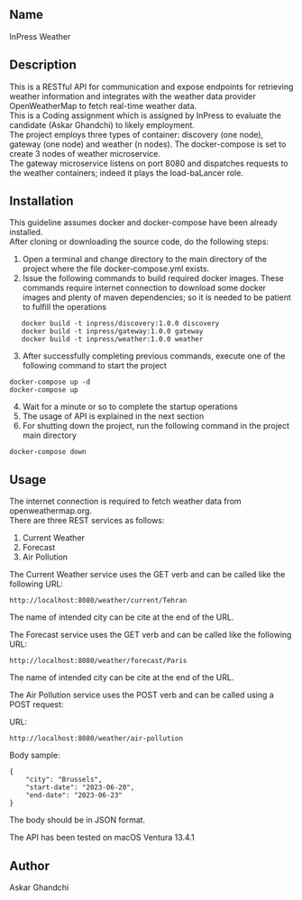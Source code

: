 ## Name
InPress Weather

## Description
This is a RESTful API for communication and expose endpoints for retrieving weather information and integrates with the weather data provider OpenWeatherMap to fetch real-time weather data.  
This is a Coding assignment which is assigned by InPress to evaluate the candidate (Askar Ghandchi) to likely employment.  
The project employs three types of container: discovery (one node), gateway (one node) and weather (n nodes).
The docker-compose is set to create 3 nodes of weather microservice.  
The gateway microservice listens on port 8080 and dispatches requests to the weather containers; indeed it plays the load-baLancer role.

## Installation
This guideline assumes docker and docker-compose have been already installed.  
After cloning or downloading the source code, do the following steps:
1. Open a terminal and change directory to the main directory of the project where the file docker-compose.yml exists.
2. Issue the following commands to build required docker images. These commands require internet connection to download some docker images and plenty of maven dependencies; so it is needed to be patient to fulfill the operations
```
   docker build -t inpress/discovery:1.0.0 discovery
   docker build -t inpress/gateway:1.0.0 gateway
   docker build -t inpress/weather:1.0.0 weather
```
3. After successfully completing previous commands, execute one of the following command to start the project
```
docker-compose up -d
docker-compose up
```
4. Wait for a minute or so to complete the startup operations
5. The usage of API is explained in the next section
6. For shutting down the project, run the following command in the project main directory
```
docker-compose down
```
## Usage
The internet connection is required to fetch weather data from openweathermap.org.  
There are three REST services as follows: 
1. Current Weather
2. Forecast
3. Air Pollution

The Current Weather service uses the GET verb and can be called like the following URL:
```
http://localhost:8080/weather/current/Tehran
```
The name of intended city can be cite at the end of the URL.  

The Forecast service uses the GET verb and can be called like the following URL:
```
http://localhost:8080/weather/forecast/Paris
```
The name of intended city can be cite at the end of the URL.  

The Air Pollution service uses the POST verb and can be called using a POST request:

URL:
```
http://localhost:8080/weather/air-pollution
```
Body sample:
```
{
    "city": "Brussels",
    "start-date": "2023-06-20",
    "end-date": "2023-06-23"
}
```
The body should be in JSON format.  

The API has been tested on macOS Ventura 13.4.1

## Author
Askar Ghandchi